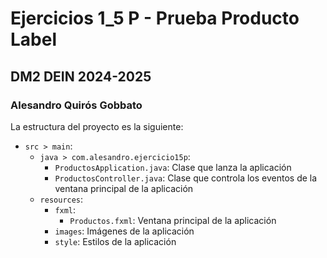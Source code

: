 # Ejercicios 1_5 P - Prueba Producto Label
## DM2 DEIN 2024-2025
### Alesandro Quirós Gobbato

La estructura del proyecto es la siguiente:
- `src > main`:
    - `java > com.alesandro.ejercicio15p`:
        - `ProductosApplication.java`: Clase que lanza la aplicación
        - `ProductosController.java`: Clase que controla los eventos de la ventana principal de la aplicación
    - `resources`:
        - `fxml`:
            - `Productos.fxml`: Ventana principal de la aplicación
        - `images`: Imágenes de la aplicación
        - `style`: Estilos de la aplicación